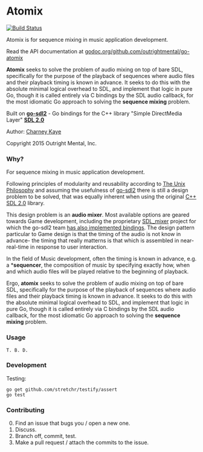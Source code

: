 # Atomix 

[![Build Status](https://travis-ci.org/outrightmental/go-atomix.svg?branch=master)](https://travis-ci.org/outrightmental/go-atomix)

Atomix is for sequence mixing in music application development.

Read the API documentation at [godoc.org/github.com/outrightmental/go-atomix](https://godoc.org/github.com/outrightmental/go-atomix)

**Atomix** seeks to solve the problem of audio mixing on top of bare SDL, specifically for the purpose of the playback of sequences where audio files and their playback timing is known in advance. It seeks to do this with the absolute minimal logical overhead to SDL, and implement that logic in pure Go, though it is called entirely via C bindings by the SDL audio callback, for the most idiomatic Go approach to solving the **sequence mixing** problem.

Built on **[go-sdl2](https://github.com/veandco/go-sdl2)** - Go bindings for the C++ library "Simple DirectMedia Layer" **[SDL 2.0](https://www.libsdl.org/)**

Author: [Charney Kaye](http://w.charney.io)

Copyright 2015 Outright Mental, Inc.

### Why?

For sequence mixing in music application development.

Following principles of modularity and reusability according to [The Unix Philosophy](http://en.wikipedia.org/wiki/Unix_philosophy) and assuming the usefulness of [go-sdl2](https://github.com/veandco/go-sdl2) there is still a design problem to be solved, that was equally inherent when using the original [C++ SDL 2.0](https://www.libsdl.org/) library.

This design problem is an **audio mixer**. Most available options are geared towards Game development, including the proprietary [SDL_mixer](https://www.libsdl.org/projects/SDL_mixer/) project for which the go-sdl2 team [has also implemented bindings](https://github.com/veandco/go-sdl2/blob/master/sdl_mixer/sdl_mixer.go). The design pattern particular to Game design is that the timing of the audio is not know in advance- the timing that really matterns is that which is assembled in near-real-time in response to user interaction.

In the field of Music development, often the timing is known in advance, e.g. a ***sequencer**, the composition of music by specifying exactly how, when and which audio files will be played relative to the beginning of playback.

Ergo, **atomix** seeks to solve the problem of audio mixing on top of bare SDL, specifically for the purpose of the playback of sequences where audio files and their playback timing is known in advance. It seeks to do this with the absolute minimal logical overhead to SDL, and implement that logic in pure Go, though it is called entirely via C bindings by the SDL audio callback, for the most idiomatic Go approach to solving the **sequence mixing** problem.

### Usage

    T. B. D.

### Development

Testing:

    go get github.com/stretchr/testify/assert
    go test

### Contributing

0. Find an issue that bugs you / open a new one.
1. Discuss.
2. Branch off, commit, test.
3. Make a pull request / attach the commits to the issue.
